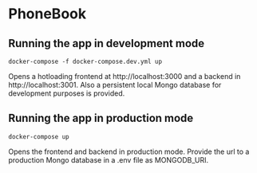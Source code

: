 # PhoneBook
## Running the app in development mode

```
docker-compose -f docker-compose.dev.yml up
```

Opens a hotloading frontend at http://localhost:3000 and a backend in http://localhost:3001. Also a persistent local Mongo database for development purposes is provided. 
## Running the app in production mode
```
docker-compose up
```
Opens the frontend and backend in production mode. Provide the url to a production Mongo database in a .env file as MONGODB_URI.
